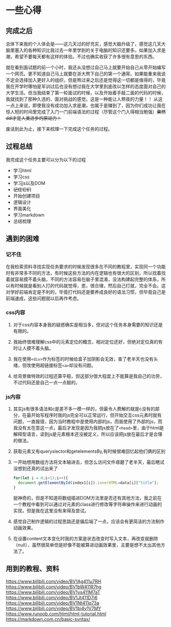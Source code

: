 # 一些心得
## 完成之后
总体下来我的个人体会是——这几天过的好充实，感觉大脑升级了，感觉这几天大脑里塞入的各种知识比我过去一年里学到的关于电脑的知识还要多。如果加入求是潮，希望不要每天都有这样的体验。不过也确实收获了许多很有意思的东西。  
  
就在看到面试题的前一个小时，我还从没想过自己马上就要开始自己从零开始编写一个网页。更不知道自己马上就要在浙大熬下自己的第一个通宵。如果能重来我说不定会选择加入更好入的组织，但是熬过来之后还是觉得这一切都是值得的，毕竟我在开学时哪怕是军训过后也没有想过我在大学里到底改以怎样的态度面对自己的大学生活。但当我结束了第一轮面试的时候，以及开始着手敲二面的代码的时候，我就找到了那种久违的、面对挑战的感觉。这是一种能让人熬夜的力量！！ 从这一点上来说，即使我没有成功加入求是潮，也属于是赚到了，因为你们成功让我在惊人短的时间里完成了入门一门前端语法的过程（尽管这个门入得相当勉强）~~果然ddl才是人类进步的原动力！~~  
  
废话到此为止，接下来梳理一下完成这个任务的过程。

## 过程总结
我完成这个任务主要可以分为以下的过程  
- 学习html  
- 学习css  
- 学习js以及DOM  
- ~~记住它们~~  
- 开始创建项目  
- 逻辑设计  
- 界面美化  
- 学习markdown  
- 总结梳理  

## 遇到的困难
### 记不住 
在我检索资料寻找实现任务要求的时候发现很多在不同的教程里，实现同一个功能时有非常多不同的方法，有时候这些方法的内在逻辑也有很大的区别，所以找着找着就容易摸不着头脑，不同的方法容易在脑子里混淆，没法构建起完整的体系，所以有时候就是看别人打的代码就觉得，恩，很合理，然后自己打就，完全不会。这对学好前端肯定是不利的，毕竟打代码还是要养成良好的语法习惯，但毕竟自己是前端速成，这些问题就以后再作考虑。  
### css内容  
1. 对于css内容本身我的疑惑确实是相当多，但对这个任务本身需要的知识还是有限的。  
  
2. 我始终很难理解css中的元素定位的概念，相对定位还好，但绝对定位真的有时让人摸不着头脑。  

3. 我在使用``<div>``作为标签的时候给盒子加阴影会无效，查了老半天也没有头绪，但改使用超链接标签``<a>``却没有问题。  
4. 给背景做特效的过程还算平稳，但这部分很大程度上不能算是我自己的功劳，不过代码还是自己一点一点敲的。


### js内容  
1. 其实js有很多语法和c是差不多一模一样的，但最令人费解的就是c没有的部分，在最开始写程序时我的js完全可以正常运行，但开始交互css元素时就有问题，一直报错，因为当时教程中是使用内部的js，而我使用了外部的js，而我没有太在意这一点，最后才发现是因为我把js放在了``<head>``里，由于html是解释型语言，读到js是元素根本还没被定义，所以应该把js放在最后才是合理的做法。  
  
2. 获取元素又有queryslector和getelementsBy,有时候很难回忆起他们俩的区别
  
3. 一开始想用数组方法将文本输进去，但怎么访问文件琢磨了老半天，最后瞎试没想到还真的试出来了  
   ```js  
   for(let i = 0;i<13;i++){
     document.getElementById(index1[i]).innerHTML=data[i]["title"];
   }
   ```  
   挺神奇的，但是不知道将数组插进DOM方法里是否还有其他方法，我之前在一个教程中看到可以通过对元素的class进行修改等字符串操作来进行动画的实现，但是我在这里没有来得及尝试。  
4. 感觉自己制作逻辑的过程思路还是偏后端了一点，应该会有更简洁的方法制作动画效果。
5. 在设置content文本变化时我的方案是状态改变时写入文本，再改变就删除（null），虽然很简单但是好像不能被算进动画效果里，主要是想不太出其他方法了。
## 用到的教程、资料  
https://www.bilibili.com/video/BV1Ag411u7RH
https://www.bilibili.com/video/BV1bW411R7hg
https://www.bilibili.com/video/BV1vs411M7aT  
https://www.bilibili.com/video/BV1Jt411D7j6  
https://www.bilibili.com/video/BV1Nt411q73a  
https://www.bilibili.com/video/BV1bi4y1V7MY  
https://www.runoob.com/html/html-tutorial.html  
https://markdown.com.cn/basic-syntax/